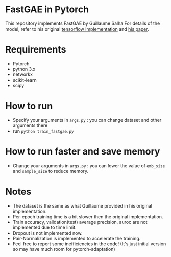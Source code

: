 # FastGAE in Pytorch
This repository implements FastGAE by Guillaume Salha For details of the model, refer to his original [tensorflow implementation](https://github.com/deezer/fastgae) and [his paper](https://arxiv.org/abs/2002.01910).

# Requirements

* Pytorch 
* python 3.x
* networkx
* scikit-learn
* scipy

# How to run
* Specify your arguments in `args.py` : you can change dataset and other arguments there
* run `python train_fastgae.py`

# How to run faster and save memory
* Change your arguments in `args.py` : you can lower the value of `emb_size` and `sample_size` to reduce memory.

# Notes

* The dataset is the same as what Guillaume provided in his original implementation.
* Per-epoch training time is a bit slower then the original implementation.
* Train accuracy, validation(test) average precision, auroc are not implemented due to time limit.
* Dropout is not implemented now.
* Pair-Normalization is implemented to accelerate the training.
* Feel free to report some inefficiencies in the code! (It's just initial version so may have much room for pytorch-adaptation)
